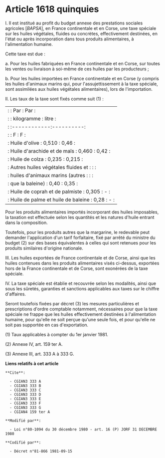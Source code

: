 # Article 1618 quinquies

I. Il est institué au profit du budget annexe des prestations sociales agricoles [*BAPSA*], en France continentale et en
Corse, une taxe spéciale sur les huiles végétales, fluides ou concrètes, effectivement destinées, en l'état ou après
incorporation dans tous produits alimentaires, à l'alimentation humaine.

Cette taxe est due :

a. Pour les huiles fabriquées en France continentale et en Corse, sur toutes les ventes ou livraison à soi-même de ces huiles
par les producteurs ;

b. Pour les huiles importées en France continentale et en Corse (y compris les huiles d'animaux marins qui, pour
l'assujettissement à la taxe spéciale, sont assimilées aux huiles végétales alimentaires), lors de l'importation.

II. Les taux de la taxe sont fixés comme suit (1) :

<table>
  <tbody><tr>
    <td> :                                      :     Par    :   Par    :</td>
  </tr>
  <tr>
    <td> :                                      : kilogramme :  litre   :</td>
  </tr>
  <tr>
    <td> :                                      :------------:----------:</td>
  </tr>
  <tr>
    <td> :                                      :      F     :    F     :</td>
  </tr>
  <tr>
    <td> : Huile d'olive                        :    0,510   :   0,46   :</td>
  </tr>
  <tr>
    <td> : Huile d'arachide et de maïs          :    0,460   :   0,42   :</td>
  </tr>
  <tr>
    <td> : Huile de colza                       :    0,235   :   0,215  :</td>
  </tr>
  <tr>
    <td> : Autres huiles végétales fluides et   :            :          :</td>
  </tr>
  <tr>
    <td> :  huiles d'animaux marins (autres     :            :          :</td>
  </tr>
  <tr>
    <td> :  que la baleine)                     :    0,40    :   0,35   :</td>
  </tr>
  <tr>
    <td> : Huile de coprah et de palmiste       :    0,305   :    -     :</td>
  </tr>
  <tr>
    <td> : Huile de palme et huile de baleine   :    0,28    :    -     :</td>
  </tr>
</tbody></table>

Pour les produits alimentaires importés incorporant des huiles imposables, la taxation est effectuée selon les quantités et
les natures d'huile entrant dans la composition.

Toutefois, pour les produits autres que la margarine, le redevable peut demander l'application d'un tarif forfaitaire, fixé
par arrêté du ministre du budget (2) sur des bases équivalentes à celles qui sont retenues pour les produits similaires
d'origine nationale.

III. Les huiles exportées de France continentale et de Corse, ainsi que les huiles contenues dans les produits alimentaires
visés ci-dessus, exportées hors de la France continentale et de Corse, sont exonérées de la taxe spéciale.

IV. La taxe spéciale est établie et recouvrée selon les modalités, ainsi que sous les sûretés, garanties et sanctions
applicables aux taxes sur le chiffre d'affaires.

Seront toutefois fixées par décret (3) les mesures particulières et prescriptions d'ordre comptable notamment, nécessaires
pour que la taxe spéciale ne frappe que les huiles effectivement destinées à l'alimentation humaine, pour qu'elle ne soit
perçue qu'une seule fois, et pour qu'elle ne soit pas supportée en cas d'exportation.

(1) Taux applicables à compter du 1er janvier 1981.

(2) Annexe IV, art. 159 ter A.

(3) Annexe III, art. 333 A à 333 G.

**Liens relatifs à cet article**

	**Cite**:

	  - CGIAN3 333 A
	  - CGIAN3 333 B
	  - CGIAN3 333 C
	  - CGIAN3 333 D
	  - CGIAN3 333 E
	  - CGIAN3 333 F
	  - CGIAN3 333 G
	  - CGIAN4 159 ter A

	**Modifié par**:

	  - Loi n°80-1094 du 30 décembre 1980 - art. 16 (P) JORF 31 DECEMBRE 1980

	**Codifié par**:

	  - Décret n°81-866 1981-09-15
